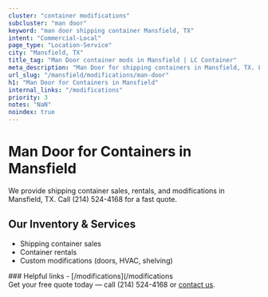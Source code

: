 ```yaml
---
cluster: "container modifications"
subcluster: "man door"
keyword: "man door shipping container Mansfield, TX"
intent: "Commercial-Local"
page_type: "Location-Service"
city: "Mansfield, TX"
title_tag: "Man Door container mods in Mansfield | LC Container"
meta_description: "Man Door for shipping containers in Mansfield, TX. Local fabrication & pro install. LC Container — Since 2003. Get a quote."
url_slug: "/mansfield/modifications/man-door"
h1: "Man Door for Containers in Mansfield"
internal_links: "/modifications"
priority: 3
notes: "NaN"
noindex: true
---
```


# Man Door for Containers in Mansfield

We provide shipping container sales, rentals, and modifications in Mansfield, TX. Call (214) 524-4168 for a fast quote.

## Our Inventory & Services
- Shipping container sales
- Container rentals
- Custom modifications (doors, HVAC, shelving)

<div data-section="internal-links">
### Helpful links
- [/modifications](/modifications
</div>

<div data-section="cta">
Get your free quote today — call (214) 524-4168 or <a href="/contact">contact us</a>.
</div>

<script type="application/ld+json">{"@context":"https://schema.org","@type":"FAQPage","mainEntity":[{"@type":"Question","name":"How much does delivery cost in Mansfield, TX?","acceptedAnswer":{"@type":"Answer","text":"Delivery costs vary by distance and container size. Most deliveries in Mansfield, TX range from $150-$300. Call (214) 524-4168 for an exact quote based on your specific location."}},{"@type":"Question","name":"Do you offer financing or payment plans?","acceptedAnswer":{"@type":"Answer","text":"We accept major credit cards, checks, and can discuss commercial terms for bulk purchases. Call (214) 524-4168 to discuss options."}},{"@type":"Question","name":"Can you customize containers in Mansfield, TX?","acceptedAnswer":{"@type":"Answer","text":"Yes — we perform modifications like doors, HVAC, insulation, and shelving. Request a custom quote at (214) 524-4168 or via our contact form."}}]}</script>
